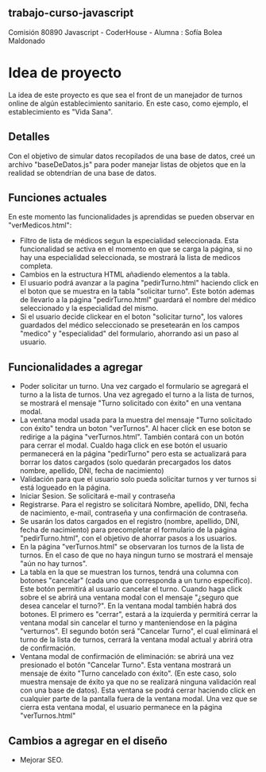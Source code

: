 ## trabajo-curso-javascript
Comisión 80890 Javascript - CoderHouse - Alumna :  Sofía Bolea Maldonado


# Idea de proyecto
La idea de este proyecto es que sea el front de un manejador de turnos online de algún establecimiento sanitario.
En este caso, como ejemplo, el establecimiento es "Vida Sana".

## Detalles
Con el objetivo de simular datos recopilados de una base de datos, creé un archivo "baseDeDatos.js" para poder manejar listas de objetos que en la realidad se obtendrían de una base de datos.

## Funciones actuales
En este momento las funcionalidades js aprendidas se pueden observar en "verMedicos.html":

- Filtro de lista de médicos segun la especialidad seleccionada. Esta funcionalidad se activa en el momento en que se carga la página, si no hay una especialidad seleccionada, se mostrará la lista de medicos completa.
- Cambios en la estructura HTML añadiendo elementos a la tabla.
- El usuario podrá avanzar a la pagina "pedirTurno.html" haciendo click en el boton que se muestra en la tabla "solicitar turno". Este botón ademas de llevarlo a la página "pedirTurno.html" guardará el nombre del médico seleccionado y la especialidad del mismo.
- Si el usuario decide clickear en el boton "solicitar turno", los valores guardados del médico seleccionado se presetearán en los campos "medico" y "especialidad" del formulario, ahorrando asi un paso al usuario.

## Funcionalidades a agregar 

- Poder solicitar un turno. Una vez cargado el formulario se agregará el turno a la lista de turnos. Una vez agregado el turno a la lista de turnos, se mostrará el mensaje "Turno solicitado con éxito" en una ventana modal.
- La ventana modal usada para la muestra del mensaje "Turno solicitado con éxito" tendra un boton "verTurnos". Al hacer click en ese boton se redirige a la página "verTurnos.html". También contará con un botón para cerrar el modal. Cualdo haga click en ese botón el usuario permanecerá en la página "pedirTurno" pero esta se actualizará para borrar los datos cargados (solo quedarán precargados los datos nombre, apellido, DNI, fecha de nacimiento)
- Validación para que el usuario solo pueda solicitar turnos y ver turnos si está logueado en la página.
- Iniciar Sesion. Se solicitará e-mail y contraseña
- Registrarse. Para el registro se solicitará Nombre, apellido, DNI, fecha de nacimiento, e-mail, contraseña y una confirmación de contraseña. 
- Se usarán los datos cargados en el registro (nombre, apellido, DNI, fecha de nacimiento) para precompletar el formulario de la página "pedirTurno.html", con el objetivo de ahorrar pasos a los usuarios.
- En la página "verTurnos.html" se observaran los turnos de la lista de turnos. En el caso de que no haya ningun turno se mostrará el mensaje "aún no hay turnos".
- La tabla en la que se muestran los turnos, tendrá una columna con botones "cancelar" (cada uno que corresponda a un turno específico). Este botón permitirá al usuario cancelar el turno. Cuando haga click sobre el se abrirá una ventana modal con el mensaje "¿seguro que desea cancelar el turno?". En la ventana modal también habrá dos botones. El primero es "cerrar", estará a la izquierda y permitirá cerrar la ventana modal sin cancelar el turno y manteniendose en la página "verturnos". El segundo botón será "Cancelar Turno", el cual eliminará el turno de la lista de turnos, cerrará la ventana modal actual y abrirá otra de confirmación. 
- Ventana modal de confirmación de eliminación: se abrirá una vez presionado el botón "Cancelar Turno". Esta ventana mostrará un mensaje de éxito "Turno cancelado con éxito". (En este caso, solo muestra mensaje de éxito ya que no se realizará ninguna validación real con una base de datos). Esta ventana se podrá cerrar haciendo click en cualquier parte de la pantalla fuera de la ventana modal. Una vez que se cierra esta ventana modal, el usuario permanece en la página "verTurnos.html"

## Cambios a agregar en el diseño
- Mejorar SEO.

